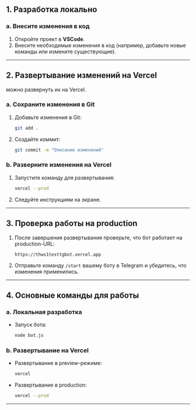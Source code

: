 ## **1. Разработка локально**

### **a. Внесите изменения в код**

1. Откройте проект в **VSCode**.
2. Внесите необходимые изменения в код (например, добавьте новые команды или измените существующие).

---

## **2. Развертывание изменений на Vercel**

можно развернуть их на Vercel.

### **a. Сохраните изменения в Git**

1. Добавьте изменения в Git:
   ```bash
   git add .
   ```
2. Создайте коммит:
   ```bash
   git commit -m "Описание изменений"
   ```

### **b. Разверните изменения на Vercel**

1. Запустите команду для развертывания:
   ```bash
   vercel --prod
   ```
2. Следуйте инструкциям на экране.

---

## **3. Проверка работы на production**

1. После завершения развертывания проверьте, что бот работает на production-URL:
   ```
   https://thws1testtgbot.vercel.app
   ```
2. Отправьте команду `/start` вашему боту в Telegram и убедитесь, что изменения применились.

---

## **4. Основные команды для работы**

### **a. Локальная разработка**

- Запуск бота:
  ```bash
  node bot.js
  ```

### **b. Развертывание на Vercel**

- Развертывание в preview-режиме:
  ```bash
  vercel
  ```
- Развертывание в production:
  ```bash
  vercel --prod
  ```

---

